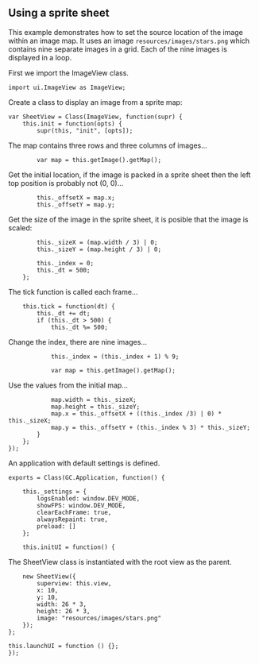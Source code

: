 ## Using a sprite sheet

This example demonstrates how to set the source location of the image within an image map.
It uses an image `resources/images/stars.png` which contains nine separate images
in a grid. Each of the nine images is displayed in a loop.

First we import the ImageView class.
~~~
import ui.ImageView as ImageView;
~~~

Create a class to display an image from a sprite map:

~~~
var SheetView = Class(ImageView, function(supr) {
    this.init = function(opts) {
        supr(this, "init", [opts]);
~~~

The map contains three rows and three columns of images...
~~~
        var map = this.getImage().getMap();
~~~

Get the initial location, if the image is packed in a sprite sheet then the left top
position is probably not (0, 0)...

~~~
        this._offsetX = map.x;
        this._offsetY = map.y;
~~~

Get the size of the image in the sprite sheet, it is posible that the image is scaled:

~~~
        this._sizeX = (map.width / 3) | 0;
        this._sizeY = (map.height / 3) | 0;

        this._index = 0;
        this._dt = 500;
    };
~~~

The tick function is called each frame...

~~~
    this.tick = function(dt) {
        this._dt += dt;
        if (this._dt > 500) {
            this._dt %= 500;
~~~

Change the index, there are nine images...

~~~
            this._index = (this._index + 1) % 9;

            var map = this.getImage().getMap();
~~~

Use the values from the initial map...

~~~
            map.width = this._sizeX;
            map.height = this._sizeY;
            map.x = this._offsetX + ((this._index /3) | 0) * this._sizeX;
            map.y = this._offsetY + (this._index % 3) * this._sizeY;
        }
    };
});
~~~

An application with default settings is defined.

~~~
exports = Class(GC.Application, function() {

    this._settings = {
        logsEnabled: window.DEV_MODE,
        showFPS: window.DEV_MODE,
        clearEachFrame: true,
        alwaysRepaint: true,
        preload: []
    };

    this.initUI = function() {
~~~

The SheetView class is instantiated with the root view as the parent.

~~~
    new SheetView({
        superview: this.view,
        x: 10,
        y: 10,
        width: 26 * 3,
        height: 26 * 3,
        image: "resources/images/stars.png"
    });
};

this.launchUI = function () {};
});